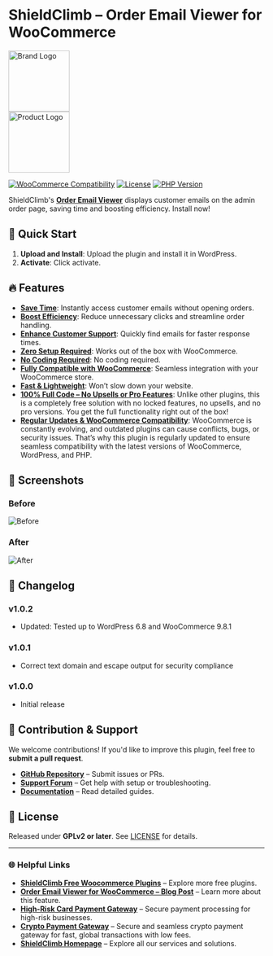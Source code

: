 # ShieldClimb – Order Email Viewer for WooCommerce

<p align="left">
  <img src="https://shieldclimb.com/wp-content/uploads/2025/03/ShieldClimb-logo-with-name-500x200-1.png" alt="Brand Logo" width="120"><br>
  <img src="https://shieldclimb.com/wp-content/uploads/2025/04/shieldclimb-order-email-viewer-logo.png" alt="Product Logo" width="120">
</p>

[![WooCommerce Compatibility](https://img.shields.io/badge/WooCommerce-5.8+-blue)](https://woocommerce.com/)
[![License](https://img.shields.io/badge/License-GPLv2%2B-blue)](https://www.gnu.org/licenses/old-licenses/gpl-2.0.html)
[![PHP Version](https://img.shields.io/badge/PHP-7.2+-blue)](https://www.php.net/)

ShieldClimb's **[Order Email Viewer](https://shieldclimb.com/free-woocommerce-plugins/order-email-viewer/)** displays customer emails on the admin order page, saving time and boosting efficiency. Install now!

## 🚀 Quick Start

1. **Upload and Install**: Upload the plugin and install it in WordPress.
2. **Activate**: Click activate.

## 🔥 Features

- **[Save Time](https://shieldclimb.com/free-woocommerce-plugins/order-email-viewer/)**: Instantly access customer emails without opening orders.
- **[Boost Efficiency](https://shieldclimb.com/free-woocommerce-plugins/order-email-viewer/)**: Reduce unnecessary clicks and streamline order handling.
- **[Enhance Customer Support](https://shieldclimb.com/free-woocommerce-plugins/order-email-viewer/)**: Quickly find emails for faster response times.
- **[Zero Setup Required](https://shieldclimb.com/free-woocommerce-plugins/order-email-viewer/)**: Works out of the box with WooCommerce.
- **[No Coding Required](https://shieldclimb.com/free-woocommerce-plugins/order-email-viewer/)**: No coding required.
- **[Fully Compatible with WooCommerce](https://shieldclimb.com/free-woocommerce-plugins/order-email-viewer/)**: Seamless integration with your WooCommerce store.
- **[Fast & Lightweight](https://shieldclimb.com/free-woocommerce-plugins/order-email-viewer/)**: Won’t slow down your website.
- **[100% Full Code – No Upsells or Pro Features](https://shieldclimb.com/free-woocommerce-plugins/order-email-viewer/)**: Unlike other plugins, this is a completely free solution with no locked features, no upsells, and no pro versions. You get the full functionality right out of the box!
- **[Regular Updates & WooCommerce Compatibility](https://shieldclimb.com/free-woocommerce-plugins/order-email-viewer/)**: WooCommerce is constantly evolving, and outdated plugins can cause conflicts, bugs, or security issues. That’s why this plugin is regularly updated to ensure seamless compatibility with the latest versions of WooCommerce, WordPress, and PHP.

## 📸 Screenshots

### Before
![Before](https://shieldclimb.com/wp-content/uploads/2025/04/screenshot-1-3.png)

### After
![After](https://shieldclimb.com/wp-content/uploads/2025/04/screenshot-2-3.png)

## 📜 Changelog

### v1.0.2
- Updated: Tested up to WordPress 6.8 and WooCommerce 9.8.1

### v1.0.1
- Correct text domain and escape output for security compliance

### v1.0.0
- Initial release

## 🤝 Contribution & Support

We welcome contributions! If you'd like to improve this plugin, feel free to **submit a pull request**.

- **[GitHub Repository](https://github.com/shieldclimb/order-email-viewer/)** – Submit issues or PRs.
- **[Support Forum](https://shieldclimb.com/contact-us/)** – Get help with setup or troubleshooting.
- **[Documentation](https://shieldclimb.com/free-woocommerce-plugins/order-email-viewer/)** – Read detailed guides.

## 📜 License

Released under **GPLv2 or later**. See [LICENSE](https://www.gnu.org/licenses/old-licenses/gpl-2.0.html) for details.

---
### 🌐 Helpful Links
- **[ShieldClimb Free Woocommerce Plugins](https://shieldclimb.com/free-woocommerce-plugins/)** – Explore more free plugins.
- **[Order Email Viewer for WooCommerce – Blog Post](https://shieldclimb.com/blog/order-email-viewer-for-woocommerce/)** – Learn more about this feature.
- **[High-Risk Card Payment Gateway](https://shieldclimb.com/high-risk-payment-gateway/)** – Secure payment processing for high-risk businesses.
- **[Crypto Payment Gateway](https://shieldclimb.com/crypto-payment-gateway/)** – Secure and seamless crypto payment gateway for fast, global transactions with low fees. 
- **[ShieldClimb Homepage](https://shieldclimb.com/)** – Explore all our services and solutions.